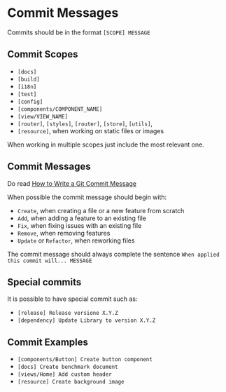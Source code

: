 # Commit Messages

Commits should be in the format `[SCOPE] MESSAGE`

## Commit Scopes

* `[docs]`
* `[build]`
* `[i18n]`
* `[test]`
* `[config]`
* `[components/COMPONENT_NAME]`
* `[view/VIEW_NAME]`
* `[router]`, `[styles]`, `[router]`, `[store]`, `[utils]`,
* `[resource]`, when working on static files or images

When working in multiple scopes just include the most relevant one.

## Commit Messages

Do read [How to Write a Git Commit Message](https://chris.beams.io/posts/git-commit/)

When possible the commit message should begin with:

* `Create`, when creating a file or a new feature from scratch
* `Add`, when adding a feature to an existing file
* `Fix`, when fixing issues with an existing file
* `Remove`, when removing features
* `Update` or `Refactor`, when reworking files

The commit message should always complete the sentence `When applied this commit will... MESSAGE`

## Special commits

It is possible to have special commit such as:

* `[release] Release versione X.Y.Z`
* `[dependency] Update Library to version X.Y.Z`

## Commit Examples

* `[components/Button] Create button component`
* `[docs] Create benchmark document`
* `[views/Home] Add custom header`
* `[resource] Create background image`
